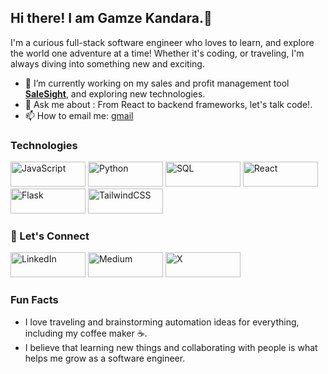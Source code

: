 ## Hi there! I am **Gamze Kandara**.👋
I'm a curious full-stack software engineer who loves to learn, and explore the world one adventure at a time! Whether it's coding, or traveling, I'm always diving into something new and exciting.

- 🔭 I’m currently working on my sales and profit management tool [**SaleSight**](https://github.com/Gamze1314/SaleSight), and exploring new technologies.
- 💬 Ask me about : From React to backend frameworks, let's talk code!.
- 📫 How to email me: [gmail](mailto:gamzekandara@gmail.com)


### Technologies
<a href="https://developer.mozilla.org/en-US/docs/Web/JavaScript"><img src="https://img.shields.io/badge/-JavaScript-F7DF1E?logo=javascript&logoColor=white" alt="JavaScript" height="40" width="120" /></a>
<a href="https://www.python.org/"><img src="https://img.shields.io/badge/-Python-3776AB?logo=python&logoColor=white" alt="Python" height="40" width="120" /></a>
<a href="https://www.postgresql.org/"><img src="https://img.shields.io/badge/-SQL-4479A1?logo=postgresql&logoColor=white" alt="SQL" height="40" width="120" /></a>
<a href="https://reactjs.org/"><img src="https://img.shields.io/badge/-React-61DAFB?logo=react&logoColor=white" alt="React" height="40" width="120" /></a>
<a href="https://flask.palletsprojects.com/"><img src="https://img.shields.io/badge/-Flask-000000?logo=flask&logoColor=white" alt="Flask" height="40" width="120" /></a>
<a href="https://tailwindcss.com/"><img src="https://img.shields.io/badge/-TailwindCSS-38B2AC?logo=tailwindcss&logoColor=white" alt="TailwindCSS" height="40" width="120" /></a>


### 📱 Let's Connect
<a href="https://www.linkedin.com/in/gamzekandara/"><img src="https://img.shields.io/badge/-LinkedIn-0077B5?logo=linkedin&logoColor=white" alt="LinkedIn" height="40" width="120" /></a>
<a href="https://medium.com/@gamzekandara"><img src="https://img.shields.io/badge/-Medium-00AB6C?logo=medium&logoColor=white" alt="Medium" height="40" width="120" /></a>
<a href="https://x.com/GamzeKandara"><img src="https://img.shields.io/badge/-Twitter-1DA1F2?logo=twitter&logoColor=white" alt="X" height="40" width="120" /></a>


### Fun Facts
- I love traveling and brainstorming automation ideas for everything, including my coffee maker ☕.
- I believe that learning new things and collaborating with people is what helps me grow as a software engineer.





